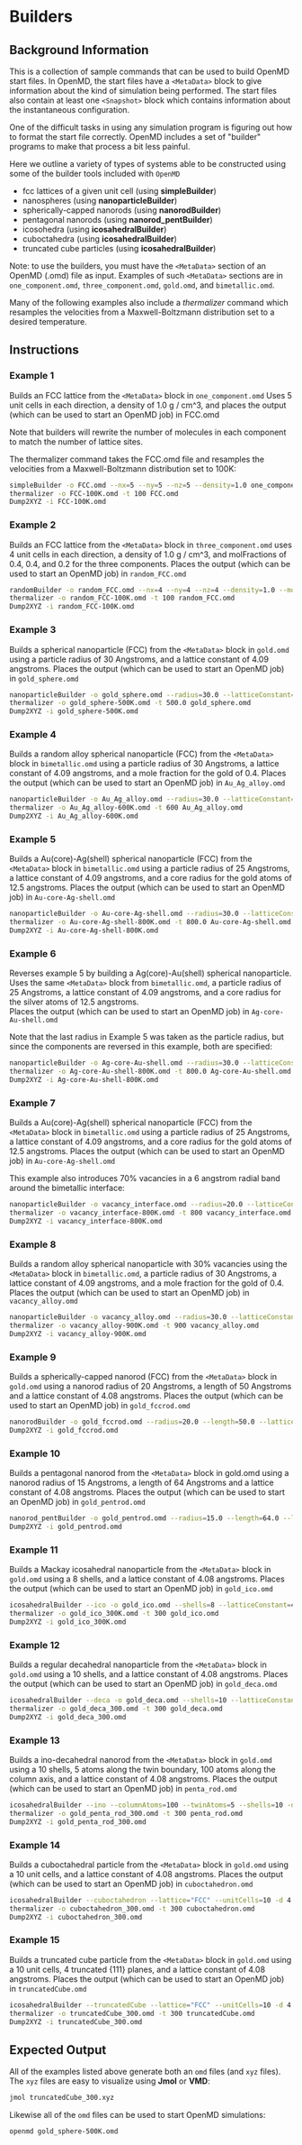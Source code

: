 # Builders

## Background Information

This is a collection of sample commands that can be used to build
OpenMD start files.  In OpenMD, the start files have a `<MetaData>`
block to give information about the kind of simulation being performed.
The start files also contain at least one `<Snapshot>` block which contains
information about the instantaneous configuration.

One of the difficult tasks in using any simulation program is figuring
out how to format the start file correctly.  OpenMD includes a set of
"builder" programs to make that process a bit less painful.
 
Here we outline a variety of types of systems able to be constructed
using some of the builder tools included with `OpenMD`

+ fcc lattices of a given unit cell (using **simpleBuilder**)
+ nanospheres (using **nanoparticleBuilder**)
+ spherically-capped nanorods (using **nanorodBuilder**)
+ pentagonal nanorods (using **nanorod_pentBuilder**)
+ icosohedra (using **icosahedralBuilder**)
+ cuboctahedra (using **icosahedralBuilder**)
+ truncated cube particles (using **icosahedralBuilder**)

Note: to use the builders, you must have the `<MetaData>` section of
an OpenMD (.omd) file as input. Examples of such `<MetaData>` sections
are in `one_component.omd`, `three_component.omd`, `gold.omd`, and
`bimetallic.omd`.

Many of the following examples also include a *thermalizer* command which resamples the velocities from a Maxwell-Boltzmann distribution set to a desired temperature.

## Instructions

### Example 1

Builds an FCC lattice from the `<MetaData>` block in `one_component.omd`
Uses 5 unit cells in each direction, a density of 1.0 g / cm^3, and
places the output (which can be used to start an OpenMD job) in 
FCC.omd

Note that builders will rewrite the number of molecules in each component
to match the number of lattice sites.

The thermalizer command takes the FCC.omd file and resamples the velocities
from a Maxwell-Boltzmann distribution set to 100K:

```bash
simpleBuilder -o FCC.omd --nx=5 --ny=5 --nz=5 --density=1.0 one_component.omd
thermalizer -o FCC-100K.omd -t 100 FCC.omd
Dump2XYZ -i FCC-100K.omd
```

### Example 2

Builds an FCC lattice from the `<MetaData>` block in `three_component.omd`
uses 4 unit cells in each direction, a density of 1.0 g / cm^3, and
molFractions of 0.4, 0.4, and 0.2 for the three components.  Places
the output (which can be used to start an OpenMD job) in `random_FCC.omd`


```bash
randomBuilder -o random_FCC.omd --nx=4 --ny=4 --nz=4 --density=1.0 --molFraction=0.4 --molFraction=0.4 three_component.omd
thermalizer -o random_FCC-100K.omd -t 100 random_FCC.omd
Dump2XYZ -i random_FCC-100K.omd
```

 ### Example 3
 
 Builds a spherical nanoparticle (FCC) from the `<MetaData>` block in `gold.omd`
 using a particle radius of 30 Angstroms, and a lattice constant of 4.09
 angstroms. Places the output (which can be used to start an OpenMD job) in 
 `gold_sphere.omd` 

 
```bash
nanoparticleBuilder -o gold_sphere.omd --radius=30.0 --latticeConstant=4.09 gold.omd
thermalizer -o gold_sphere-500K.omd -t 500.0 gold_sphere.omd
Dump2XYZ -i gold_sphere-500K.omd
```

 ### Example 4

 Builds a random alloy spherical nanoparticle (FCC) from the `<MetaData>` 
 block in `bimetallic.omd` using a particle radius of 30 Angstroms, a 
 lattice constant of 4.09 angstroms, and a mole fraction for the gold of 0.4.
 Places the output (which can be used to start an OpenMD job) in 
 `Au_Ag_alloy.omd` 


```bash
nanoparticleBuilder -o Au_Ag_alloy.omd --radius=30.0 --latticeConstant=4.09 --molFraction=0.4 bimetallic.omd
thermalizer -o Au_Ag_alloy-600K.omd -t 600 Au_Ag_alloy.omd
Dump2XYZ -i Au_Ag_alloy-600K.omd
```

### Example 5

 Builds a Au(core)-Ag(shell) spherical nanoparticle (FCC) from the `<MetaData>` 
 block in `bimetallic.omd` using a particle radius of 25 Angstroms, a 
 lattice constant of 4.09 angstroms, and a core radius for the gold atoms 
 of 12.5 angstroms. Places the output (which can be used to start an 
 OpenMD job) in `Au-core-Ag-shell.omd `


```bash
nanoparticleBuilder -o Au-core-Ag-shell.omd --radius=30.0 --latticeConstant=4.09 --shellRadius=12.5 bimetallic.omd
thermalizer -o Au-core-Ag-shell-800K.omd -t 800.0 Au-core-Ag-shell.omd
Dump2XYZ -i Au-core-Ag-shell-800K.omd
```

### Example 6

 Reverses example 5 by building a Ag(core)-Au(shell) spherical nanoparticle.
 Uses the same `<MetaData>` block from `bimetallic.omd`, 
 a particle radius of 25 Angstroms, a lattice constant of 4.09 angstroms, 
 and a core radius for the silver atoms of 12.5 angstroms.  
 Places the output (which can be used to start an OpenMD job) in 
 `Ag-core-Au-shell.omd` 

 Note that the last radius in Example 5 was taken as the particle radius,
 but since the components are reversed in this example, both are specified:
 
```bash
nanoparticleBuilder -o Ag-core-Au-shell.omd --radius=30.0 --latticeConstant=4.09 --shellRadius=30.0,12.5 bimetallic.omd
thermalizer -o Ag-core-Au-shell-800K.omd -t 800.0 Ag-core-Au-shell.omd
Dump2XYZ -i Ag-core-Au-shell-800K.omd
```

### Example 7

 Builds a Au(core)-Ag(shell) spherical nanoparticle (FCC) from the `<MetaData>` 
 block in `bimetallic.omd` using a particle radius of 25 Angstroms, a 
 lattice constant of 4.09 angstroms, and a core radius for the gold atoms 
 of 12.5 angstroms. Places the output (which can be used to start an 
 OpenMD job) in `Au-core-Ag-shell.omd` 

 This example also introduces 70% vacancies in a 6 angstrom radial band
 around the bimetallic interface:

```bash
nanoparticleBuilder -o vacancy_interface.omd --radius=20.0 --latticeConstant=4.09 --shellRadius=12.5 --vacancyPercent=70 --vacancyInnerRadius=9.5 --vacancyOuterRadius=15.5 bimetallic.omd
thermalizer -o vacancy_interface-800K.omd -t 800 vacancy_interface.omd
Dump2XYZ -i vacancy_interface-800K.omd
```

### Example 8

 Builds a random alloy spherical nanoparticle with 30% vacancies using the
 `<MetaData>` block in `bimetallic.omd`, a particle radius of 30 Angstroms, a 
 lattice constant of 4.09 angstroms, and a mole fraction for the gold of 0.4.
 Places the output (which can be used to start an OpenMD job) in 
 `vacancy_alloy.omd`

```bash
nanoparticleBuilder -o vacancy_alloy.omd --radius=30.0 --latticeConstant=4.09 --molFraction=0.4 --vacancyPercent=80 bimetallic.omd
thermalizer -o vacancy_alloy-900K.omd -t 900 vacancy_alloy.omd
Dump2XYZ -i vacancy_alloy-900K.omd
```

### Example 9

 Builds a spherically-capped nanorod (FCC) from the `<MetaData>` block in `gold.omd`
 using a nanorod radius of 20 Angstroms, a length of 50 Angstroms and a lattice constant of 4.08
 angstroms. Places the output (which can be used to start an OpenMD job) in 
 `gold_fccrod.omd `


```bash
nanorodBuilder -o gold_fccrod.omd --radius=20.0 --length=50.0 --latticeConstant=4.08 gold.omd
Dump2XYZ -i gold_fccrod.omd
```

### Example 10

 Builds a pentagonal nanorod from the `<MetaData>` block in gold.omd
 using a nanorod radius of 15 Angstroms, a length of 64 Angstroms and a lattice constant of 4.08
 angstroms. Places the output (which can be used to start an OpenMD job) in 
 `gold_pentrod.omd` 


```bash
nanorod_pentBuilder -o gold_pentrod.omd --radius=15.0 --length=64.0 --latticeConstant=4.08 gold.omd
Dump2XYZ -i gold_pentrod.omd
```

### Example 11

 Builds a Mackay icosahedral nanoparticle from the `<MetaData>` block in `gold.omd`
 using a 8 shells, and a lattice constant of 4.08 angstroms.
 Places the output (which can be used to start an OpenMD job) in 
 `gold_ico.omd` 


```bash
icosahedralBuilder --ico -o gold_ico.omd --shells=8 --latticeConstant=4.08 gold.omd
thermalizer -o gold_ico_300K.omd -t 300 gold_ico.omd
Dump2XYZ -i gold_ico_300K.omd
```

### Example 12

 Builds a regular decahedral nanoparticle from the `<MetaData>` block in `gold.omd`
 using a 10 shells, and a lattice constant of 4.08 angstroms.
 Places the output (which can be used to start an OpenMD job) in 
 `gold_deca.omd `


```bash
icosahedralBuilder --deca -o gold_deca.omd --shells=10 --latticeConstant=4.08 gold.omd
thermalizer -o gold_deca_300.omd -t 300 gold_deca.omd
Dump2XYZ -i gold_deca_300.omd
```

### Example 13

 Builds a ino-decahedral nanorod from the `<MetaData>` block in `gold.omd`
 using a 10 shells, 5 atoms along the twin boundary, 100 atoms along the 
 column axis, and a lattice constant of 4.08 angstroms.
 Places the output (which can be used to start an OpenMD job) in 
 `penta_rod.omd` 


```bash
icosahedralBuilder --ino --columnAtoms=100 --twinAtoms=5 --shells=10 -d 4.08 -o penta_rod.omd gold.omd
thermalizer -o gold_penta_rod_300.omd -t 300 penta_rod.omd
Dump2XYZ -i gold_penta_rod_300.omd
```

### Example 14
 Builds a cuboctahedral particle from the `<MetaData>` block in `gold.omd`
 using a 10 unit cells, and a lattice constant of 4.08 angstroms.
 Places the output (which can be used to start an OpenMD job) in 
 `cuboctahedron.omd` 


```bash
icosahedralBuilder --cuboctahedron --lattice="FCC" --unitCells=10 -d 4.08 -o cuboctahedron.omd gold.omd
thermalizer -o cuboctahedron_300.omd -t 300 cuboctahedron.omd
Dump2XYZ -i cuboctahedron_300.omd
```

### Example 15

 Builds a truncated cube particle from the `<MetaData>` block in
 `gold.omd` using a 10 unit cells, 4 truncated {111} planes, and a lattice
 constant of 4.08 angstroms.
 Places the output (which can be used to start an OpenMD job) in 
 `truncatedCube.omd` 


```bash
icosahedralBuilder --truncatedCube --lattice="FCC" --unitCells=10 -d 4.08 -o truncatedCube.omd gold.omd
thermalizer -o truncatedCube_300.omd -t 300 truncatedCube.omd
Dump2XYZ -i truncatedCube_300.omd
```

## Expected Output

All of the examples listed above generate both an `omd` files (and `xyz` files).  The `xyz` files are easy to visualize using **Jmol** or **VMD**:
```bash
jmol truncatedCube_300.xyz
```
Likewise all of the `omd` files can be used to start OpenMD simulations:
```bash
openmd gold_sphere-500K.omd
```
